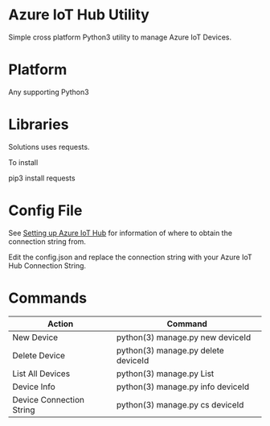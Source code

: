 # Azure IoT Hub Utility

Simple cross platform Python3 utility to manage Azure IoT Devices.

# Platform

Any supporting Python3

# Libraries

Solutions uses requests.

To install

pip3 install requests

# Config File



See [Setting up Azure IoT Hub](http://thinglabs.io/workshop/cs/nightlight/setup-azure-iot-hub/)
for information of where to obtain the connection string from.

Edit the config.json and replace the connection string with your Azure IoT Hub Connection String.

# Commands



Action| Command
------|------
New Device| python(3) manage.py new deviceId
Delete Device| python(3) manage.py delete deviceId
List All Devices| python(3) manage.py List
Device Info| python(3) manage.py info deviceId
Device Connection String| python(3) manage.py cs deviceId

